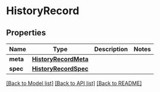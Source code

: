 # HistoryRecord

## Properties
Name | Type | Description | Notes
------------ | ------------- | ------------- | -------------
**meta** | [**HistoryRecordMeta**](HistoryRecordMeta.md) |  | 
**spec** | [**HistoryRecordSpec**](HistoryRecordSpec.md) |  | 

[[Back to Model list]](../README.md#documentation-for-models) [[Back to API list]](../README.md#documentation-for-api-endpoints) [[Back to README]](../README.md)

